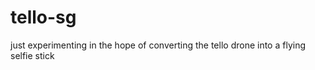 # tello-sg
just experimenting in the hope of converting the tello drone into a flying selfie stick

